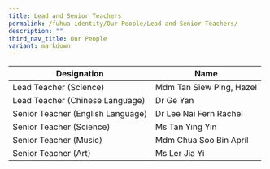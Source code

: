 ```yaml
---
title: Lead and Senior Teachers
permalink: /fuhua-identity/Our-People/Lead-and-Senior-Teachers/
description: ""
third_nav_title: Our People
variant: markdown
---
```

| Designation             | Name   |
|------------------------------------|----------------------------|
| Lead Teacher (Science)             | Mdm Tan Siew Ping, Hazel   |
| Lead Teacher (Chinese Language)    | Dr Ge Yan                  |
| Senior Teacher (English Language)  |   Dr Lee Nai Fern Rachel   |
| Senior Teacher (Science)           | Ms Tan Ying Yin            |
| Senior Teacher (Music)             | Mdm Chua Soo Bin April     |
| Senior Teacher (Art)               | Ms Ler Jia Yi              |